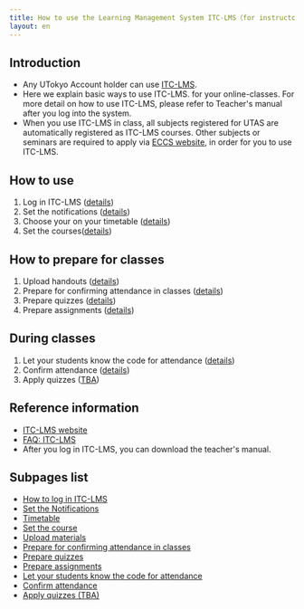 ```yaml
---
title: How to use the Learning Management System ITC-LMS（for instructors）
layout: en
---
```


## Introduction
* Any UTokyo Account holder can use <a href="https://itc-lms.ecc.u-tokyo.ac.jp/login" target="_blank">ITC-LMS</a>.
* Here we explain basic ways to use ITC-LMS. for your online-classes. For more detail on how to use ITC-LMS, please refer to Teacher's manual after you log into the system.
* When you use ITC-LMS in class, all subjects registered for UTAS are automatically registered as ITC-LMS courses.  Other subjects or seminars are required to apply via <a href="https://www.ecc.u-tokyo.ac.jp/itc-lms/" target="_blank"> ECCS website</a>, in order for you to use ITC-LMS. 

## How to use
 1. Log in ITC-LMS (<a href="login" target="">details</a>)
 1. Set the notifications (<a href="information" target="">details</a>)
 1. Choose your on your timetable (<a href="timetable" target="">details</a>)
 1. Set the courses(<a href="course_settings" target="">details</a>)

## How to prepare for classes
 1. Upload handouts (<a href="course_materials" target="">details</a>)
 1. Prepare for confirming attendance in classes (<a href="prepare_attendances" target="">details</a>)
 1. Prepare quizzes (<a href="prepare_quizzes" target="">details</a>)
 1. Prepare assignments (<a href="assignments" target="">details</a>)

## During classes
 1. Let your students know the code for attendance  (<a href="attendances" target="">details</a>)
 1. Confirm attendance  (<a href="view_attendances" target="">details</a>)
 1. Apply quizzes  (<a href="quizzes" target="">TBA</a>)

## Reference information
* <a href="https://www.ecc.u-tokyo.ac.jp/itc-lms/">ITC-LMS website</a>
* <a href="https://www.ecc.u-tokyo.ac.jp/itc-lms/faq.html">FAQ: ITC-LMS</a>
* After you log in ITC-LMS, you can download the teacher's manual.

## Subpages list
* <a href="login" target="">How to log in ITC-LMS</a>  
* <a href="information" target="">Set the Notifications</a>  
* <a href="timetable" target="">Timetable</a>  
* <a href="course_settings" target="">Set the course</a>  
* <a href="course_materials" target="">Upload materials</a>
* <a href="prepare_attendances" target="">Prepare for confirming attendance in classes</a>
* <a href="prepare_quizzes" target="">Prepare quizzes</a>
* <a href="assignments" target="">Prepare assignments</a>
* <a href="attendances" target="">Let your students know the code for attendance</a> 
* <a href="view_attendances" target="">Confirm attendance</a>
* <a href="quizzes" target="">Apply quizzes (TBA)</a>
